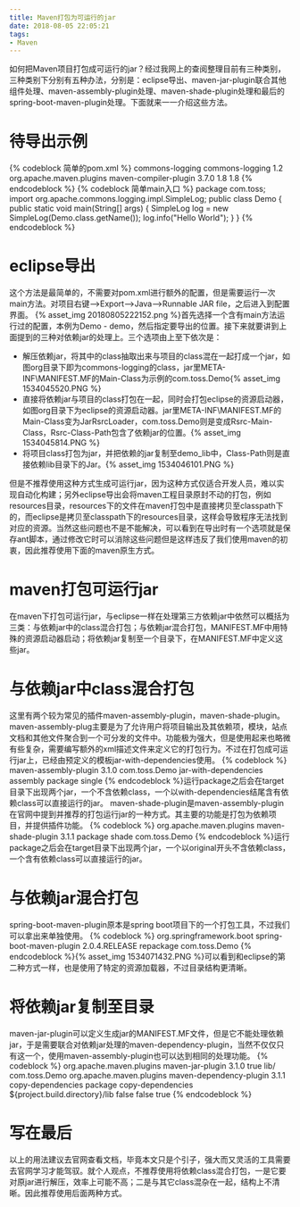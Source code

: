 ```yaml
---
title: Maven打包为可运行的jar
date: 2018-08-05 22:05:21
tags:
- Maven
---
```

如何把Maven项目打包成可运行的jar？经过我网上的查阅整理目前有三种类别，三种类别下分别有五种办法，分别是：eclipse导出、maven-jar-plugin联合其他组件处理、maven-assembly-plugin处理、maven-shade-plugin处理和最后的spring-boot-maven-plugin处理。下面就来一一介绍这些方法。
<!-- more -->
# 待导出示例
{% codeblock 简单的pom.xml %}
	<dependencies>
		<dependency>
			<groupId>commons-logging</groupId>
			<artifactId>commons-logging</artifactId>
			<version>1.2</version>
		</dependency>
	</dependencies>
	<build>
		<plugins>
			<plugin>
				<groupId>org.apache.maven.plugins</groupId>
				<artifactId>maven-compiler-plugin</artifactId>
				<version>3.7.0</version>
				<configuration>
					<source>1.8</source>
					<target>1.8</target>
				</configuration>
			</plugin>
		</plugins>
	</build>
{% endcodeblock %}
{% codeblock 简单main入口 %}
package com.toss;
import org.apache.commons.logging.impl.SimpleLog;
public class Demo {
	public static void main(String[] args) {
		SimpleLog log = new SimpleLog(Demo.class.getName());
		log.info("Hello World");
	}
}
{% endcodeblock %}
# eclipse导出
这个方法是最简单的，不需要对pom.xml进行额外的配置，但是需要运行一次main方法。对项目右键-->Export-->Java-->Runnable JAR file，之后进入到配置界面。
{% asset_img 20180805222152.png %}首先选择一个含有main方法运行过的配置，本例为Demo - demo，然后指定要导出的位置。接下来就要讲到上面提到的三种对依赖jar的处理上。三个选项由上至下依次是：
- 解压依赖jar，将其中的class抽取出来与项目的class混在一起打成一个jar，如图org目录下即为commons-logging的class，jar里META-INF\MANIFEST.MF的Main-Class为示例的com.toss.Demo{% asset_img 1534045520.PNG %}
- 直接将依赖jar与项目的class打包在一起，同时会打包eclipse的资源启动器，如图org目录下为eclipse的资源启动器。jar里META-INF\MANIFEST.MF的Main-Class变为JarRsrcLoader，com.toss.Demo则是变成Rsrc-Main-Class，Rsrc-Class-Path包含了依赖jar的位置。{% asset_img 1534045814.PNG %}
- 将项目class打包为jar，并把依赖的jar复制至demo_lib中，Class-Path则是直接依赖lib目录下的Jar。{% asset_img 1534046101.PNG %}

但是不推荐使用这种方式生成可运行jar，因为这种方式仅适合开发人员，难以实现自动化构建；另外eclipse导出会将maven工程目录原封不动的打包，例如resources目录，resources下的文件在maven打包中是直接拷贝至classpath下的，而eclipse是拷贝至classpath下的resources目录，这样会导致程序无法找到对应的资源。当然这些问题也不是不能解决，可以看到在导出时有一个选项就是保存ant脚本，通过修改它时可以消除这些问题但是这样违反了我们使用maven的初衷，因此推荐使用下面的maven原生方式。
# maven打包可运行jar
在maven下打包可运行jar，与eclipse一样在处理第三方依赖jar中依然可以概括为三类：与依赖jar中的class混合打包；与依赖jar混合打包，MANIFEST.MF中用特殊的资源启动器启动；将依赖jar复制至一个目录下，在MANIFEST.MF中定义这些jar。
# 与依赖jar中class混合打包
这里有两个较为常见的插件maven-assembly-plugin，maven-shade-plugin。
maven-assembly-plug主要是为了允许用户将项目输出及其依赖项，模块，站点文档和其他文件聚合到一个可分发的文件中。功能极为强大，但是使用起来也略微有些复杂，需要编写额外的xml描述文件来定义它的打包行为。不过在打包成可运行jar上，已经由预定义的模板jar-with-dependencies使用。
{% codeblock %}
<plugin>
	<artifactId>maven-assembly-plugin</artifactId>
	<version>3.1.0</version>
	<configuration>
		<archive>
			<manifest>
				<!-- 定义main class -->
				<mainClass>com.toss.Demo</mainClass>
			</manifest>
		</archive>
		<descriptorRefs>
			<!-- 使用预定义模板 -->
			<descriptorRef>jar-with-dependencies</descriptorRef>
		</descriptorRefs>
	</configuration>
	<executions>
		<execution>
			<!-- 绑定single至package -->
			<id>assembly</id>
			<phase>package</phase>
			<goals>
				<goal>single</goal>
			</goals>
		</execution>
	</executions>
</plugin>
{% endcodeblock %}运行package之后会在target目录下出现两个jar，一个不含依赖class，一个以with-dependencies结尾含有依赖class可以直接运行的jar。
maven-shade-plugin是maven-assembly-plugin在官网中提到并推荐的打包运行jar的一种方式。其主要的功能是打包为依赖项目，并提供插件功能。
{% codeblock %}
<plugin>
	<groupId>org.apache.maven.plugins</groupId>
	<artifactId>maven-shade-plugin</artifactId>
	<version>3.1.1</version>
	<executions>
		<execution>
			<phase>package</phase>
			<goals>
				<goal>shade</goal>
			</goals>
			<configuration>
				<transformers>
					<transformer
						implementation="org.apache.maven.plugins.shade.resource.ManifestResourceTransformer">
						<mainClass>com.toss.Demo</mainClass>
					</transformer>
				</transformers>
			</configuration>
		</execution>
	</executions>
</plugin>
{% endcodeblock %}运行package之后会在target目录下出现两个jar，一个以original开头不含依赖class，一个含有依赖class可以直接运行的jar。
# 与依赖jar混合打包
spring-boot-maven-plugin原本是spring boot项目下的一个打包工具，不过我们可以拿出来单独使用。
{% codeblock %}
<plugin>
	<groupId>org.springframework.boot</groupId>
	<artifactId>spring-boot-maven-plugin</artifactId>
	<version>2.0.4.RELEASE</version>
	<executions>
		<execution>
			<goals>
				<goal>repackage</goal>
			</goals>
		</execution>
	</executions>
	<configuration>
		<mainClass>com.toss.Demo</mainClass>
	</configuration>
</plugin>
{% endcodeblock %}{% asset_img 1534071432.PNG %}可以看到和eclipse的第二种方式一样，也是使用了特定的资源加载器，不过目录结构更清晰。
# 将依赖jar复制至目录
maven-jar-plugin可以定义生成jar的MANIFEST.MF文件，但是它不能处理依赖jar，于是需要联合对依赖jar处理的maven-dependency-plugin，当然不仅仅只有这一个，使用maven-assembly-plugin也可以达到相同的处理功能。
{% codeblock %}
<plugin>
	<groupId>org.apache.maven.plugins</groupId>
	<artifactId>maven-jar-plugin</artifactId>
	<version>3.1.0</version>
	<configuration>
		<archive>
			<manifest>
				<addClasspath>true</addClasspath>
				<classpathPrefix>lib/</classpathPrefix>
				<mainClass>com.toss.Demo</mainClass>
			</manifest>
		</archive>
	</configuration>
</plugin>
<plugin>
	<groupId>org.apache.maven.plugins</groupId>
	<artifactId>maven-dependency-plugin</artifactId>
	<version>3.1.1</version>
	<executions>
		<execution>
			<id>copy-dependencies</id>
			<phase>package</phase>
			<goals>
				<goal>copy-dependencies</goal>
			</goals>
			<configuration>
				<outputDirectory>${project.build.directory}/lib</outputDirectory>
				<overWriteReleases>false</overWriteReleases>
				<overWriteSnapshots>false</overWriteSnapshots>
				<overWriteIfNewer>true</overWriteIfNewer>
			</configuration>
		</execution>
	</executions>
</plugin>
{% endcodeblock %}
# 写在最后
以上的用法建议去官网查看文档，毕竟本文只是个引子，强大而又灵活的工具需要去官网学习才能驾驭。就个人观点，不推荐使用将依赖class混合打包，一是它要对原jar进行解压，效率上可能不高；二是与其它class混杂在一起，结构上不清晰。因此推荐使用后面两种方式。
